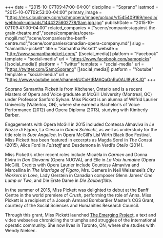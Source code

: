 +++
date = "2015-10-07T09:47:00-04:00"
discipline = "Soprano"
lastmod = "2015-10-07T09:53:00-04:00"
primary_image = "https://res.cloudinary.com/schmopera/image/upload/v1545409169/media/webhook-uploads/1444225602778/Sam.jpg.jpg"
publishDate = "2015-10-07T09:47:00-04:00"
related_companies = ["scene/companies/against-the-grain-theatre.md","scene/companies/opera-mcgill.md","scene/companies/the-banff-centre.md","scene/companies/canadian-opera-company.md"]
slug = "samantha-pickett"
title = "Samantha Pickett"
website = "http://www.samanthapickett.com/"
[[social_media]]
platform = "Facebook"
template = "social-media"
url = "https://www.facebook.com/samopicks"
[[social_media]]
platform = " Twitter"
template = "social-media"
url = "https://twitter.com/SamoSoprano"
[[social_media]]
platform = "Youtube"
template = "social-media"
url = "https://www.youtube.com/channel/UCoHtBMAQaOnRu0AUl8yhKJQ"
+++

Soprano Samantha Pickett is from Kitchener, Ontario and is a recent Masters of Opera and Voice graduate at McGill University (Montreal, QC) under Professor Sanford Sylvan. Miss Pickett is an alumna of Wilfrid Laurier University (Waterloo, ON), where she earned a Bachelor's of Voice Performance (2012) and Opera Diploma (2013), studying with Kimberly Barber. 

Engagements with Opera McGill in 2015 included Contessa Almaviva in *Le Nozze di Figaro*, La Ciesca in *Gianni Schicchi*, as well as understudy for the title role in *Suor Angelica*. In Opera McGill’s Lisl Wirth Black Box Festival, Miss Pickett has been featured in excerpts as Magda Sorel in *The Consul* (2015), Alice Ford in *Falstaff* and Desdemona in Verdi’s *Otello* (2014). 

Miss Pickett’s other recent roles include Micaëla in *Carmen* and Donna Elvira in *Don Giovanni* (Opera NUOVA), and Elle in *La Voix humaine* (Opera McGill). Credits with Opera Laurier include Countess Almaviva and Marcellina in *The Marriage of Figaro*, Mrs. Demers in Neil Weisensel’s *City Workers in Love*, Lady Gerstein in Canadian composer Glenn James’ *One Lump or Two*, and Die Erste Dame in *Die Zauberflöte*.  

In the summer of 2015, Miss Pickett was delighted to debut at the Banff Centre in the world premiere of *Crush*, performing the role of Anna. Miss Pickett is a recipient of a Joseph Armand Bombardier Master’s CGS Grant, courtesy of the Social Sciences and Humanities Research Council. 

Through this grant, Miss Pickett launched [The Emerging Project](http://www.theemergingproject.com/), a text and video webseries chronicling the triumphs and struggles of the international operatic community. She now lives in Toronto, ON, where she studies with Wendy Nielsen.
